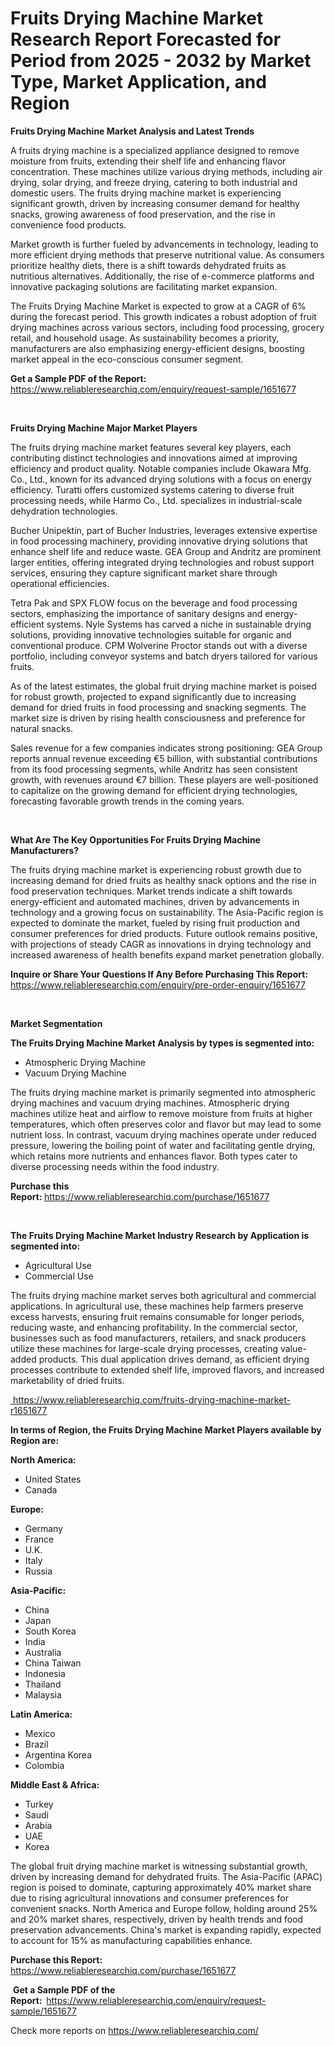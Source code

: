 <p><h1>Fruits Drying Machine Market Research Report Forecasted for Period from 2025 -  2032 by Market Type, Market Application, and Region</h1></p><p><strong>Fruits Drying Machine Market Analysis and Latest Trends</strong></p>
<p><p>A fruits drying machine is a specialized appliance designed to remove moisture from fruits, extending their shelf life and enhancing flavor concentration. These machines utilize various drying methods, including air drying, solar drying, and freeze drying, catering to both industrial and domestic users. The fruits drying machine market is experiencing significant growth, driven by increasing consumer demand for healthy snacks, growing awareness of food preservation, and the rise in convenience food products.</p><p>Market growth is further fueled by advancements in technology, leading to more efficient drying methods that preserve nutritional value. As consumers prioritize healthy diets, there is a shift towards dehydrated fruits as nutritious alternatives. Additionally, the rise of e-commerce platforms and innovative packaging solutions are facilitating market expansion. </p><p>The Fruits Drying Machine Market is expected to grow at a CAGR of 6% during the forecast period. This growth indicates a robust adoption of fruit drying machines across various sectors, including food processing, grocery retail, and household usage. As sustainability becomes a priority, manufacturers are also emphasizing energy-efficient designs, boosting market appeal in the eco-conscious consumer segment.</p></p>
<p><strong>Get a Sample PDF of the Report:&nbsp;</strong> <a href="https://www.reliableresearchiq.com/enquiry/request-sample/1651677?utm_campaign=2257&utm_medium=2&utm_source=Github&utm_content=ia&utm_term=17022025&utm_id=fruits-drying-machine">https://www.reliableresearchiq.com/enquiry/request-sample/1651677</a></p>
<p>&nbsp;</p>
<p><strong>Fruits Drying Machine Major Market Players</strong></p>
<p><p>The fruits drying machine market features several key players, each contributing distinct technologies and innovations aimed at improving efficiency and product quality. Notable companies include Okawara Mfg. Co., Ltd., known for its advanced drying solutions with a focus on energy efficiency. Turatti offers customized systems catering to diverse fruit processing needs, while Harmo Co., Ltd. specializes in industrial-scale dehydration technologies.</p><p>Bucher Unipektin, part of Bucher Industries, leverages extensive expertise in food processing machinery, providing innovative drying solutions that enhance shelf life and reduce waste. GEA Group and Andritz are prominent larger entities, offering integrated drying technologies and robust support services, ensuring they capture significant market share through operational efficiencies.</p><p>Tetra Pak and SPX FLOW focus on the beverage and food processing sectors, emphasizing the importance of sanitary designs and energy-efficient systems. Nyle Systems has carved a niche in sustainable drying solutions, providing innovative technologies suitable for organic and conventional produce. CPM Wolverine Proctor stands out with a diverse portfolio, including conveyor systems and batch dryers tailored for various fruits.</p><p>As of the latest estimates, the global fruit drying machine market is poised for robust growth, projected to expand significantly due to increasing demand for dried fruits in food processing and snacking segments. The market size is driven by rising health consciousness and preference for natural snacks.</p><p>Sales revenue for a few companies indicates strong positioning: GEA Group reports annual revenue exceeding €5 billion, with substantial contributions from its food processing segments, while Andritz has seen consistent growth, with revenues around €7 billion. These players are well-positioned to capitalize on the growing demand for efficient drying technologies, forecasting favorable growth trends in the coming years.</p></p>
<p>&nbsp;</p>
<p><strong>What Are The Key Opportunities For Fruits Drying Machine Manufacturers?</strong></p>
<p><p>The fruits drying machine market is experiencing robust growth due to increasing demand for dried fruits as healthy snack options and the rise in food preservation techniques. Market trends indicate a shift towards energy-efficient and automated machines, driven by advancements in technology and a growing focus on sustainability. The Asia-Pacific region is expected to dominate the market, fueled by rising fruit production and consumer preferences for dried products. Future outlook remains positive, with projections of steady CAGR as innovations in drying technology and increased awareness of health benefits expand market penetration globally.</p></p>
<p><strong>Inquire or Share Your Questions If Any Before Purchasing This Report:</strong> <a href="https://www.reliableresearchiq.com/enquiry/pre-order-enquiry/1651677?utm_campaign=2257&utm_medium=2&utm_source=Github&utm_content=ia&utm_term=17022025&utm_id=fruits-drying-machine">https://www.reliableresearchiq.com/enquiry/pre-order-enquiry/1651677</a></p>
<p>&nbsp;</p>
<p><strong>Market Segmentation</strong></p>
<p><strong>The Fruits Drying Machine Market Analysis by types is segmented into:</strong></p>
<p><ul><li>Atmospheric Drying Machine</li><li>Vacuum Drying Machine</li></ul></p>
<p><p>The fruits drying machine market is primarily segmented into atmospheric drying machines and vacuum drying machines. Atmospheric drying machines utilize heat and airflow to remove moisture from fruits at higher temperatures, which often preserves color and flavor but may lead to some nutrient loss. In contrast, vacuum drying machines operate under reduced pressure, lowering the boiling point of water and facilitating gentle drying, which retains more nutrients and enhances flavor. Both types cater to diverse processing needs within the food industry.</p></p>
<p><strong>Purchase this Report:&nbsp;</strong><a href="https://www.reliableresearchiq.com/purchase/1651677?utm_campaign=2257&utm_medium=2&utm_source=Github&utm_content=ia&utm_term=17022025&utm_id=fruits-drying-machine">https://www.reliableresearchiq.com/purchase/1651677</a></p>
<p>&nbsp;</p>
<p><strong>The Fruits Drying Machine Market Industry Research by Application is segmented into:</strong></p>
<p><ul><li>Agricultural Use</li><li>Commercial Use</li></ul></p>
<p><p>The fruits drying machine market serves both agricultural and commercial applications. In agricultural use, these machines help farmers preserve excess harvests, ensuring fruit remains consumable for longer periods, reducing waste, and enhancing profitability. In the commercial sector, businesses such as food manufacturers, retailers, and snack producers utilize these machines for large-scale drying processes, creating value-added products. This dual application drives demand, as efficient drying processes contribute to extended shelf life, improved flavors, and increased marketability of dried fruits.</p></p>
<p><a href="https://www.reliableresearchiq.com/fruits-drying-machine-market-r1651677?utm_campaign=2257&utm_medium=2&utm_source=Github&utm_content=ia&utm_term=17022025&utm_id=fruits-drying-machine">&nbsp;https://www.reliableresearchiq.com/fruits-drying-machine-market-r1651677</a></p>
<p><strong>In terms of Region, the Fruits Drying Machine Market Players available by Region are:</strong></p>
<p>
    <p> <strong> North America: </strong>
        <ul>
            <li>United States</li>
            <li>Canada</li>
        </ul>
        </p> 
    <p> <strong> Europe: </strong>
        <ul>
            <li>Germany</li>
            <li>France</li>
            <li>U.K.</li>
            <li>Italy</li>
            <li>Russia</li>
        </ul>
        </p> 
    <p> <strong> Asia-Pacific: </strong>
        <ul>
            <li>China</li>
            <li>Japan</li>
            <li>South Korea</li>
            <li>India</li>
            <li>Australia</li>
            <li>China Taiwan</li>
            <li>Indonesia</li>
            <li>Thailand</li>
            <li>Malaysia</li>
        </ul>
        </p> 
    <p> <strong> Latin America: </strong>
        <ul>
            <li>Mexico</li>
            <li>Brazil</li>
            <li>Argentina Korea</li>
            <li>Colombia</li>
        </ul>
        </p> 
    <p> <strong> Middle East & Africa: </strong>
        <ul>
            <li>Turkey</li>
            <li>Saudi</li>
            <li>Arabia</li>
            <li>UAE</li>
            <li>Korea</li>
        </ul>
    </p>
    </p>
<p><p>The global fruit drying machine market is witnessing substantial growth, driven by increasing demand for dehydrated fruits. The Asia-Pacific (APAC) region is poised to dominate, capturing approximately 40% market share due to rising agricultural innovations and consumer preferences for convenient snacks. North America and Europe follow, holding around 25% and 20% market shares, respectively, driven by health trends and food preservation advancements. China's market is expanding rapidly, expected to account for 15% as manufacturing capabilities enhance.</p></p>
<p><strong>Purchase this Report: </strong><a href="https://www.reliableresearchiq.com/purchase/1651677?utm_campaign=2257&utm_medium=2&utm_source=Github&utm_content=ia&utm_term=17022025&utm_id=fruits-drying-machine">https://www.reliableresearchiq.com/purchase/1651677</a></p>
<p>&nbsp;<strong>Get a Sample PDF of the Report:&nbsp;&nbsp;</strong><a href="https://www.reliableresearchiq.com/enquiry/request-sample/1651677?utm_campaign=2257&utm_medium=2&utm_source=Github&utm_content=ia&utm_term=17022025&utm_id=fruits-drying-machine">https://www.reliableresearchiq.com/enquiry/request-sample/1651677</a></p>
<p><strong></strong></p>
<p>Check more reports on <a href="https://www.reliableresearchiq.com/?utm_campaign=2257&utm_medium=2&utm_source=Github&utm_content=ia&utm_term=17022025&utm_id=fruits-drying-machine">https://www.reliableresearchiq.com/</a></p>